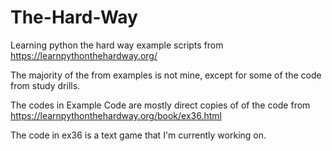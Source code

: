 # The-Hard-Way
Learning python the hard way example scripts from https://learnpythonthehardway.org/

The majority of the from examples is not mine, except for some of the code from study drills. 

The codes in Example Code are mostly direct copies of of the code from https://learnpythonthehardway.org/book/ex36.html

The code in ex36 is a text game that I'm currently working on. 

